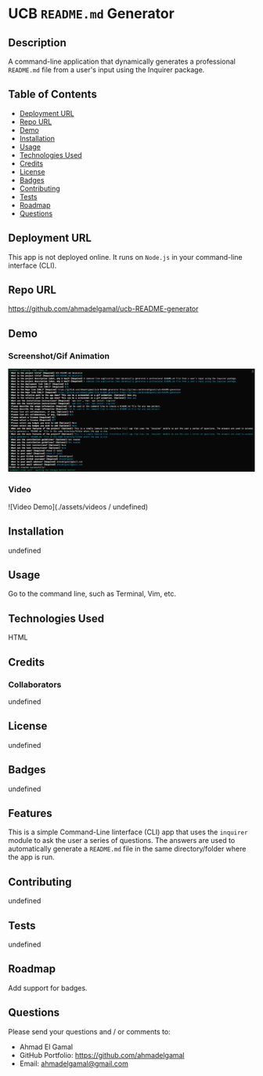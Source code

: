 
  # UCB `README.md` Generator
  
  ## Description
  A command-line application that dynamically generates a professional `README.md` file from a user's input using the Inquirer package.
  
  ## Table of Contents
  - [Deployment URL](#Deployment-URL)
  - [Repo URL](#Repo-URL)
  - [Demo](#Demo)
  - [Installation](#Installation)
  - [Usage](#Usage)
  - [Technologies Used](#Technologies-Used)
  - [Credits](#Credits)
  - [License](#License)
  - [Badges](#Badges)
  - [Contributing](#Contributing)
  - [Tests](#Tests)
  - [Roadmap](#Roadmap)
  - [Questions](#Questions)

  ## Deployment URL
  This app is not deployed online. It runs on `Node.js` in your command-line interface (CLI).
  
  ## Repo URL
  https://github.com/ahmadelgamal/ucb-README-generator

  ## Demo
  ### Screenshot/Gif Animation
  ![Screenshot/Gif Animation](./assets/images/screenshot.png)

  ### Video
  ![Video Demo](./assets/videos / undefined)

  ## Installation
  undefined
  
  ## Usage
  Go to the command line, such as Terminal, Vim, etc.
  
  ## Technologies Used
  HTML
  
  ## Credits
  ### Collaborators
  undefined
    
  ## License
  undefined
  
  ## Badges
  undefined
  
  ## Features
  This is a simple Command-Line Iinterface (CLI) app that uses the `inquirer` module to ask the user a series of questions. The answers are used to automatically generate a `README.md` file in the same directory/folder where the app is run.
  
  ## Contributing
  undefined
  
  ## Tests
  undefined

  ## Roadmap
  Add support for badges.
  
  ## Questions
  Please send your questions and / or comments to:
  - Ahmad El Gamal
  - GitHub Portfolio: https://github.com/ahmadelgamal
  - Email: ahmadelgamal@gmail.com

  
